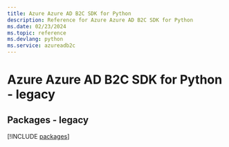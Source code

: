 ```yaml
---
title: Azure Azure AD B2C SDK for Python
description: Reference for Azure Azure AD B2C SDK for Python
ms.date: 02/23/2024
ms.topic: reference
ms.devlang: python
ms.service: azureadb2c
---
```

# Azure Azure AD B2C SDK for Python - legacy
## Packages - legacy
[!INCLUDE [packages](azure-ad-b2c-index.md)]